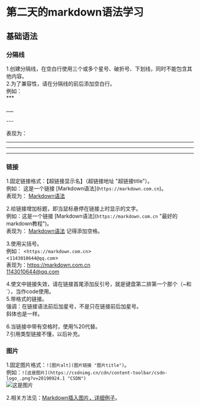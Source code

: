 # 第二天的markdown语法学习  
## 基础语法  
### 分隔线  
1.创建分隔线，在空白行使用三个或多个星号、破折号、下划线，同时不能包含其他内容。  
2.为了兼容性，请在分隔线的前后添加空白行。  
例如：  
\***

\___  

\---  

表现为：  

***  

___  

---

### 链接
1.固定链接格式：【超链接显示名】（超链接地址 "超链接title"）。  
例如： 这是一个链接 \[Markdown语法](`https://markdown.com.cn`)。  
表现为： [Markdown语法](https://markdown.com.cn)  

2.给链接增加标题，即当鼠标悬停在链接上时显示的文字。  
例如：这是一个链接 \[Markdown语法](`https://markdown.com.cn` "最好的markdown教程")。  
表现为： [Markdown语法](https://markdown.com.cn "最好的markdown教程")
记得添加空格。  

3.使用尖括号。  
例如： <`https://markdown.com.cn`>  
<`1143010644@qq.com`>  
 表现为：<https://markdown.com.cn>  
 <1143010644@qq.com>  

 4.使文中链接失效，请在链接首尾添加反引号，就是键盘第二排第一个那个（~和`），当作code使用。  
 5.带格式的链接。  
 强调：在链接语法前后加星号，不是只在链接前后加星号。  
 斜体也是一样。  

 6.当链接中带有空格时，使用%20代替。  
 7.引用类型链接不懂，以后补充。  
 ### 图片  
 1.固定图片格式：`![图片alt](图片链接 "图片title")`。  
 例如：`![这是图片](https://csdnimg.cn/cdn/content-toolbar/csdn-logo_.png?v=20190924.1 "CSDN")`    
 ![这是图片](https://csdnimg.cn/cdn/content-toolbar/csdn-logo_.png?v=20190924.1 "CSDN")

 2.相关方法见：[Markdown插入图片，详细例子](https://blog.csdn.net/xapxxf/article/details/105133999)。  
 
